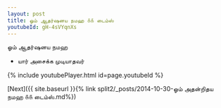 ```yaml
---
layout: post
title: ஓம் ஆதர்ஷனய நமஹ ௧௧ டைம்ஸ்
youtubeId: gH-4sVYqnXs
---
```

 
 
 ஓம் ஆதர்ஷனய நமஹ  
 
 -  யார் அசைக்க முடியாதவர் 
 
  
 
  
 
 
 
 
 
 


{% include youtubePlayer.html id=page.youtubeId %}
 
[Next]({{ site.baseurl }}{% link  split2/_posts/2014-10-30-ஓம் அதன்றிதய நமஹ ௧௧ டைம்ஸ்.md%})
 
